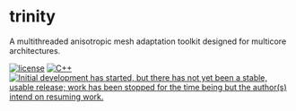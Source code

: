 # trinity
A multithreaded anisotropic mesh adaptation toolkit designed for multicore architectures.

[![license](https://img.shields.io/badge/license-CeCILL--C-green.svg)](http://www.cecill.info/licences/Licence_CeCILL-C_V1-en.html)
[![C++](https://img.shields.io/badge/C++-11-blue.svg)](https://isocpp.org/std/status)
[![Initial development has started, but there has not yet been a stable, usable release; work has been stopped for the time being but the author(s) intend on resuming work.](http://www.repostatus.org/badges/latest/suspended.svg)](http://www.repostatus.org/#suspended)
